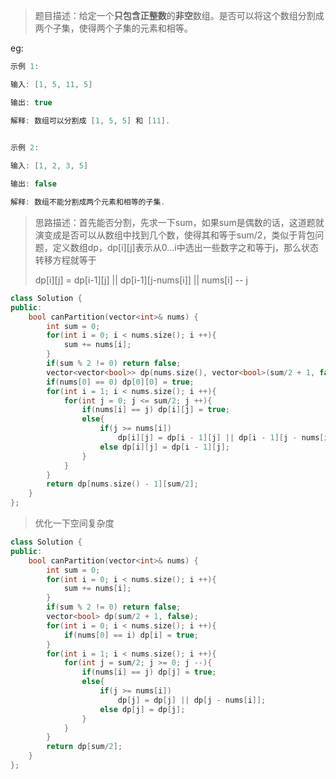 > 题目描述：给定一个**只包含正整数**的**非空**数组。是否可以将这个数组分割成两个子集，使得两个子集的元素和相等。
>

eg:

```java
示例 1:

输入: [1, 5, 11, 5]

输出: true

解释: 数组可以分割成 [1, 5, 5] 和 [11].
 

示例 2:

输入: [1, 2, 3, 5]

输出: false

解释: 数组不能分割成两个元素和相等的子集.
```

> 思路描述：首先能否分割，先求一下sum，如果sum是偶数的话，这道题就演变成是否可以从数组中找到几个数，使得其和等于sum/2，类似于背包问题，定义数组dp，dp\[i][j]表示从0...i中选出一些数字之和等于j，那么状态转移方程就等于
>
> dp\[i][j] = dp\[i-1][j] || dp\[i-1][j-nums[i]] || nums[i] -- j

```C++
class Solution {
public:
    bool canPartition(vector<int>& nums) {
        int sum = 0;
        for(int i = 0; i < nums.size(); i ++){
            sum += nums[i];
        }
        if(sum % 2 != 0) return false;
        vector<vector<bool>> dp(nums.size(), vector<bool>(sum/2 + 1, false));
        if(nums[0] == 0) dp[0][0] = true;
        for(int i = 1; i < nums.size(); i ++){
            for(int j = 0; j <= sum/2; j ++){
                if(nums[i] == j) dp[i][j] = true;
                else{
                    if(j >= nums[i])
                        dp[i][j] = dp[i - 1][j] || dp[i - 1][j - nums[i]];
                    else dp[i][j] = dp[i - 1][j];
                }
            }
        }
        return dp[nums.size() - 1][sum/2];
    }
};
```

> 优化一下空间复杂度

```C++
class Solution {
public:
    bool canPartition(vector<int>& nums) {
        int sum = 0;
        for(int i = 0; i < nums.size(); i ++){
            sum += nums[i];
        }
        if(sum % 2 != 0) return false;
        vector<bool> dp(sum/2 + 1, false);
        for(int i = 0; i < nums.size(); i ++){
            if(nums[0] == i) dp[i] = true;
        }
        for(int i = 1; i < nums.size(); i ++){
            for(int j = sum/2; j >= 0; j --){
                if(nums[i] == j) dp[j] = true;
                else{
                    if(j >= nums[i])
                        dp[j] = dp[j] || dp[j - nums[i]];
                    else dp[j] = dp[j];
                }
            }
        }
        return dp[sum/2];
    }
};
```


